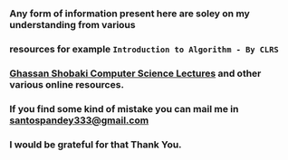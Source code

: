 ### Any form of information present here are soley on my understanding from various 
### resources for example `Introduction to Algorithm - By CLRS`
### [Ghassan Shobaki Computer Science Lectures](https://www.youtube.com/channel/UCthr5rA6EA4c1S0L2OOiygA) and other various online resources.
### If you find some kind of mistake you can mail me in santospandey333@gmail.com
### I would be grateful for that Thank You.